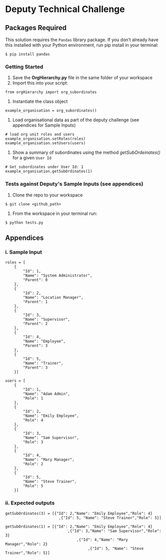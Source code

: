 # Deputy Technical Challenge

## Packages Required
This solution requires the `Pandas` library package. 
If you don’t already have this installed with your Python environment, run pip install in your terminal: 

```
$ pip install pandas
```

### Getting Started
1. Save the **OrgHierarchy.py** file in the same folder of your workspace
1. Import this into your script:
```
from orgHierarchy import org_subordinates
```
1. Instantiate the class object
```
example_organisation = org_subordinates()
```
1. Load organisational data as part of the deputy challenge (see appendices for Sample Inputs)
```
# load org unit roles and users
example_organisation.setRoles(roles)
example_organisation.setUsers(users)
```
1. Show a summary of subordinates using the method _getSubOrdeinates()_ for a given `User Id`
```
# Get subordinates under User Id: 1
example_organisation.getSubOrdinates(1)
```

### Tests against Deputy's Sample Inputs (see appendices)
1. Clone the repo to your workspace
```
$ git clone <github_path>
```
1. From the workspace in your terminal run: 
```
$ python tests.py
```

## Appendices
### i. Sample Input
```
roles = [ 
    {
        "Id": 1,
        "Name": "System Administrator",
        "Parent": 0
    }, 
    {
        "Id": 2,
        "Name": "Location Manager",
        "Parent": 1
    }, 
    {
        "Id": 3,
        "Name": "Supervisor",
        "Parent": 2
    }, 
    {
        "Id": 4,
        "Name": "Employee",
        "Parent": 3
    }, 
    {
        "Id": 5,
        "Name": "Trainer",
        "Parent": 3
    }]

users = [ 
    {
        "Id": 1,
        "Name": "Adam Admin",
        "Role": 1
    }, 
    {
        "Id": 2,
        "Name": "Emily Employee",
        "Role": 4
    }, 
    {
        "Id": 3,
        "Name": "Sam Supervisor",
        "Role": 3
    }, 
    {
        "Id": 4,
        "Name": "Mary Manager",
        "Role": 2
    }, 
    {
        "Id": 5,
        "Name": "Steve Trainer",
        "Role": 5
    }]
```
### ii. Expected outputs
```
getSubOrdinates(3) = [{"Id": 2,"Name": "Emily Employee","Role": 4}
                        ,{"Id": 5, "Name": "Steve Trainer","Role": 5}]

getSubOrdinates(1) = [{"Id": 2,"Name": "Emily Employee","Role": 4}
                            ,{"Id": 3,"Name": "Sam Supervisor","Role": 3}
                                ,{"Id": 4,"Name": "Mary Manager","Role": 2}
                                     ,{"Id": 5, "Name": "Steve Trainer","Role": 5}]
```
